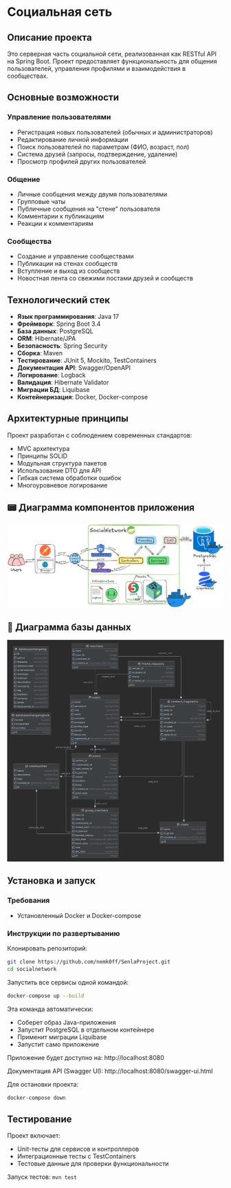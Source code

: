 # Социальная сеть
## Описание проекта
Это серверная часть социальной сети, реализованная как RESTful API на Spring Boot. Проект предоставляет функциональность для общения пользователей, управления профилями и взаимодействия в сообществах.

## Основные возможности
### Управление пользователями
- Регистрация новых пользователей (обычных и администраторов)
- Редактирование личной информации
- Поиск пользователей по параметрам (ФИО, возраст, пол)
- Система друзей (запросы, подтверждение, удаление)
- Просмотр профилей других пользователей

### Общение
- Личные сообщения между двумя пользователями
- Групповые чаты
- Публичные сообщения на "стене" пользователя
- Комментарии к публикациям
- Реакции к комментариям

### Сообщества
- Создание и управление сообществами
- Публикации на стенах сообществ
- Вступление и выход из сообществ
- Новостная лента со свежими постами друзей и сообществ

## Технологический стек
- **Язык программирования**: Java 17
- **Фреймворк**: Spring Boot 3.4
- **База данных**: PostgreSQL
- **ORM**: Hibernate/JPA
- **Безопасность**: Spring Security
- **Сборка**: Maven
- **Тестирование**: JUnit 5, Mockito, TestContainers
- **Документация API**: Swagger/OpenAPI
- **Логирование**: Logback
- **Валидация**: Hibernate Validator
- **Миграции БД**: Liquibase
- **Контейнеризация**: Docker, Docker-compose

## Архитектурные принципы
Проект разработан с соблюдением современных стандартов:
- MVC архитектура
- Принципы SOLID
- Модульная структура пакетов
- Использование DTO для API
- Гибкая система обработки ошибок
- Многоуровневое логирование


## 📟 Диаграмма компонентов приложения
![Диаграмма компонентов приложения](assets/socialNetwork.excalidraw.png)


## 📌 Диаграмма базы данных
![Диаграмма базы данных](assets/senlaproject.png)

## Установка и запуск
### Требования
- Установленный Docker и Docker-compose

### Инструкции по развертыванию
Клонировать репозиторий:
```bash
git clone https://github.com/nemk0ff/SenlaProject.git
cd socialnetwork
```
Запустить все сервисы одной командой:

```bash
docker-compose up --build
```
Эта команда автоматически:
- Соберет образ Java-приложения
- Запустит PostgreSQL в отдельном контейнере
- Применит миграции Liquibase
- Запустит само приложение

Приложение будет доступно на: http://localhost:8080

Документация API (Swagger UI): http://localhost:8080/swagger-ui.html

 Для остановки проекта:
```bash
docker-compose down
```
## Тестирование
Проект включает:
- Unit-тесты для сервисов и контроллеров
- Интеграционные тесты с TestContainers
- Тестовые данные для проверки функциональности

Запуск тестов: `mvn test`